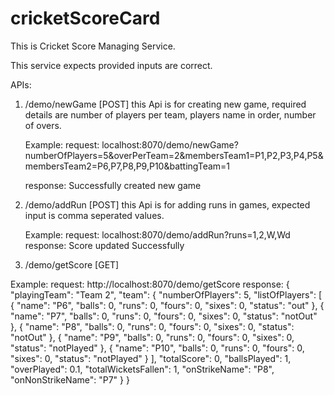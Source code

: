 # cricketScoreCard

This is Cricket Score Managing Service.

This service expects provided inputs are correct.

APIs:

1. /demo/newGame [POST]
   this Api is for creating new game, required details are number of players per team, players name in order, number of overs.

   Example:
   request:
   localhost:8070/demo/newGame?numberOfPlayers=5&overPerTeam=2&membersTeam1=P1,P2,P3,P4,P5&membersTeam2=P6,P7,P8,P9,P10&battingTeam=1

   response:
   Successfully created new game


2. /demo/addRun [POST]
   this Api is for adding runs in games, expected input is comma seperated values.

   Example:
   request:
   localhost:8070/demo/addRun?runs=1,2,W,Wd
   response:
   Score updated Successfully

4. /demo/getScore [GET]

  Example:
  request:
  http://localhost:8070/demo/getScore
  response:
  {
    "playingTeam": "Team 2",
    "team": {
        "numberOfPlayers": 5,
        "listOfPlayers": [
            {
                "name": "P6",
                "balls": 0,
                "runs": 0,
                "fours": 0,
                "sixes": 0,
                "status": "out"
            },
            {
                "name": "P7",
                "balls": 0,
                "runs": 0,
                "fours": 0,
                "sixes": 0,
                "status": "notOut"
            },
            {
                "name": "P8",
                "balls": 0,
                "runs": 0,
                "fours": 0,
                "sixes": 0,
                "status": "notOut"
            },
            {
                "name": "P9",
                "balls": 0,
                "runs": 0,
                "fours": 0,
                "sixes": 0,
                "status": "notPlayed"
            },
            {
                "name": "P10",
                "balls": 0,
                "runs": 0,
                "fours": 0,
                "sixes": 0,
                "status": "notPlayed"
            }
        ],
        "totalScore": 0,
        "ballsPlayed": 1,
        "overPlayed": 0.1,
        "totalWicketsFallen": 1,
        "onStrikeName": "P8",
        "onNonStrikeName": "P7"
    }
}
